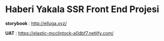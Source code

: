 # Haberi Yakala SSR Front End Projesi 

**storybook** :
http://elluga.xyz/

**UAT** : https://elastic-mcclintock-a0dbf7.netlify.com/
